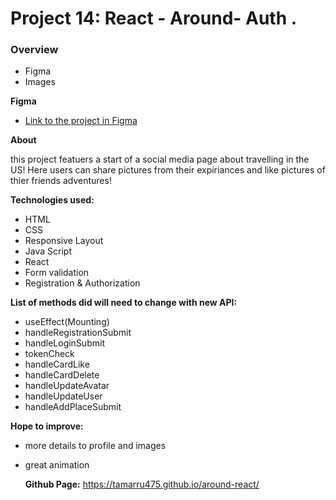# Project 14: React - Around- Auth .

### Overview

- Figma
- Images

**Figma**

- [Link to the project in Figma](https://www.figma.com/file/SurN1jaeEQIhuZEDMhmWWf/Sprint-4-Around-The-U.S.-desktop-mobile?node-id=0%3A1)

**About**

this project featuers a start of a social media page about travelling in the US!
Here users can share pictures from their expiriances and like pictures of thier friends adventures!

**Technologies used:**

- HTML
- CSS
- Responsive Layout
- Java Script
- React
- Form validation
- Registration & Authorization 

**List of methods did will need to change with new API:**
- useEffect(Mounting)
- handleRegistrationSubmit
- handleLoginSubmit
- tokenCheck
- handleCardLike
- handleCardDelete
- handleUpdateAvatar
- handleUpdateUser
- handleAddPlaceSubmit



**Hope to improve:**

- more details to profile and images
- great animation

  **Github Page:**
  https://tamarru475.github.io/around-react/
